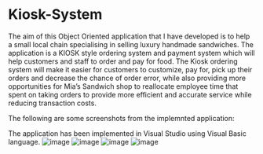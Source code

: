 # Kiosk-System

The aim of this Object Oriented application that I have developed is to help a small local chain specialising in selling luxury handmade sandwiches. The application is a KIOSK style ordering system and payment system which will help customers and staff to order and pay for food.  The Kiosk ordering system will make it easier for customers to customize, pay for, pick up their orders and decrease the chance of order error, while also providing more opportunities for Mia’s Sandwich shop to reallocate employee time that spent on taking orders to provide more efficient and accurate service while reducing transaction costs.

The following are some screenshots from the implemnted application:

The application has been implemented in Visual Studio using Visual Basic language. 
![image](https://user-images.githubusercontent.com/99501966/215362243-db43f767-7020-4bd4-960c-7d7bd6c11221.png)
![image](https://user-images.githubusercontent.com/99501966/215362259-87fe1420-65ee-44f8-92c4-57ffbee65b40.png)
![image](https://user-images.githubusercontent.com/99501966/215362288-61210c92-6906-4783-9add-3eb7310dd503.png)
![image](https://user-images.githubusercontent.com/99501966/215362295-c339b1f1-e59d-461b-89b1-6774eb599fda.png)
